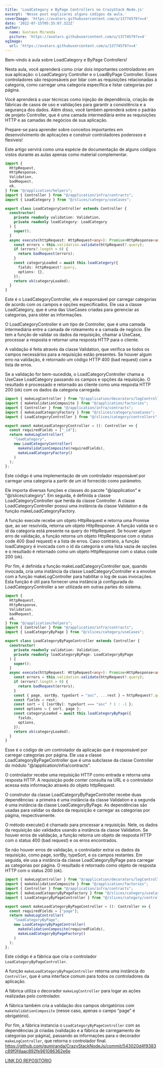 ```yaml
---
title: 'LoadCategory e ByPage Controllers no CrazyStack Node.js'
excerpt: 'Nesse post explicarei alguns códigos da aula.'
coverImage: 'https://avatars.githubusercontent.com/u/13774579?v=4'
date: '2022-07-15T05:35:07.322Z'
author:
  name: Gustavo Miranda
  picture: 'https://avatars.githubusercontent.com/u/13774579?v=4'
ogImage:
  url: 'https://avatars.githubusercontent.com/u/13774579?v=4'
---
```

Bem-vindo à aula sobre LoadCategory e ByPage Controllers!

Nesta aula, você aprenderá como criar dois importantes controladores em sua aplicação: o LoadCategory Controller e o LoadByPage Controller. Esses controladores são responsáveis por lidar com as requisições relacionadas à categoria, como carregar uma categoria específica e listar categorias por página.

Você aprenderá a usar técnicas como injeção de dependência, criação de fábricas de casos de uso e validações para garantir a consistência e a segurança dos dados. Além disso, você também aprenderá sobre o padrão de projeto Controller, que é uma camada intermediária entre as requisições HTTP e as camadas de negócios de sua aplicação.

Prepare-se para aprender sobre conceitos importantes em desenvolvimento de aplicações e construir controladores poderosos e flexíveis!

Este artigo servirá como uma espécie de documentação de alguns códigos vistos durante as aulas apenas como material complementar.

```typescript
import {
  HttpRequest,
  HttpResponse,
  Validation,
  badRequest,
  ok,
} from "@/application/helpers";
import { Controller } from "@/application/infra/contracts";
import { LoadCategory } from "@/slices/category/useCases";

export class LoadCategoryController extends Controller {
  constructor(
    private readonly validation: Validation,
    private readonly loadCategory: LoadCategory
  ) {
    super();
  }
  async execute(httpRequest: HttpRequest<any>): Promise<HttpResponse<any>> {
    const errors = this.validation.validate(httpRequest?.query);
    if (errors?.length > 0) {
      return badRequest(errors);
    }
    const categoryLoaded = await this.loadCategory({
      fields: httpRequest?.query,
      options: {},
    });
    return ok(categoryLoaded);
  }
}
``` 
Este é o LoadCategoryController, ele é responsável por carregar categorias de acordo com os campos e opções especificados. Ele usa a classe LoadCategory, que é uma das UseCases criadas para gerenciar as categorias, para obter as informações.

O LoadCategoryController é um tipo de Controller, que é uma camada intermediária entre a camada de roteamento e a camada de negócio. Ele tem a função de validar os dados da requisição, chamar a UseCase, processar a resposta e retornar uma resposta HTTP para o cliente.

A validação é feita através da classe Validation, que verifica se todos os campos necessários para a requisição estão presentes. Se houver algum erro na validação, é retornado um código HTTP 400 (bad request) com a lista de erros.

Se a validação for bem-sucedida, o LoadCategoryController chama a UseCase LoadCategory passando os campos e opções da requisição. O resultado é processado e retornado ao cliente como uma resposta HTTP 200 (ok) com os dados da categoria carregada.
```typescript
import { makeLogController } from "@/application/decorators/logControllerFactory";
import { makeValidationComposite } from "@/application/factories";
import { Controller } from "@/application/infra/contracts";
import { makeLoadCategoryFactory } from "@/slices/category/useCases";
import { LoadCategoryController } from "@/slices/category/controllers";

export const makeLoadCategoryController = (): Controller => {
  const requiredFields = ["_id"];
  return makeLogController(
    "loadCategory",
    new LoadCategoryController(
      makeValidationComposite(requiredFields),
      makeLoadCategoryFactory()
    )
  );
};
``` 
Este código é uma implementação de um controlador responsável por carregar uma categoria a partir de um id fornecido como parâmetro.

Ele importa diversas funções e classes do pacote "@/application" e "@/slices/category". Em seguida, é definida a classe LoadCategoryController que herda da classe Controller. A classe LoadCategoryController possui uma instância da classe Validation e da função makeLoadCategoryFactory.

A função execute recebe um objeto HttpRequest e retorna uma Promise que, ao ser resolvida, retorna um objeto HttpResponse. A função valida se o id da categoria está presente na query do HttpRequest. Se houver algum erro de validação, a função retorna um objeto HttpResponse com o status code 400 (bad request) e a lista de erros. Caso contrário, a função loadCategory é invocada com o id da categoria e uma lista vazia de opções e o resultado é retornado como um objeto HttpResponse com o status code 200 (ok).

Por fim, é definida a função makeLoadCategoryController que, quando invocada, cria uma instância da classe LoadCategoryController e a envolve com a função makeLogController para habilitar o log de suas invocações. Esta função é útil para fornecer uma instância já configurada do LoadCategoryController a ser utilizada em outras partes do sistema.
```typescript
import {
  HttpRequest,
  HttpResponse,
  Validation,
  badRequest,
  ok,
} from "@/application/helpers";
import { Controller } from "@/application/infra/contracts";
import { LoadCategoryByPage } from "@/slices/category/useCases";

export class LoadCategoryByPageController extends Controller {
  constructor(
    private readonly validation: Validation,
    private readonly loadCategoryByPage: LoadCategoryByPage
  ) {
    super();
  }
  async execute(httpRequest: HttpRequest<any>): Promise<HttpResponse<any>> {
    const errors = this.validation.validate(httpRequest?.query);
    if (errors?.length > 0) {
      return badRequest(errors);
    }
    const { page, sortBy, typeSort = "asc", ...rest } = httpRequest?.query || {};
    const fields = rest;
    const sort = { [sortBy]: typeSort === "asc" ? 1 : -1 };
    const options = { sort, page };
    const categoryLoaded = await this.loadCategoryByPage({
      fields,
      options,
    });
    return ok(categoryLoaded);
  }
}
``` 
Esse é o código de um controlador da aplicação que é responsável por carregar categorias por página. Ele usa a classe LoadCategoryByPageController que é uma subclasse da classe Controller do módulo "@/application/infra/contracts".

O controlador recebe uma requisição HTTP como entrada e retorna uma resposta HTTP. A requisição pode conter consulta na URL e o controlador acessa esta informação através do objeto httpRequest.

O construtor da classe LoadCategoryByPageController recebe duas dependências: a primeira é uma instância da classe Validation e a segunda é uma instância da classe LoadCategoryByPage. As dependências são usadas para validar os dados da requisição e carregar as categorias por página, respectivamente.

O método execute() é chamado para processar a requisição. Nele, os dados da requisição são validados usando a instância da classe Validation. Se houver erros de validação, a função retorna um objeto de resposta HTTP com o status 400 (bad request) e os erros encontrados.

Se não houver erros de validação, o controlador extrai os dados da requisição, como page, sortBy, typeSort, e os campos restantes. Em seguida, ele usa a instância da classe LoadCategoryByPage para carregar as categorias por página. O resultado é retornado como objeto de resposta HTTP com o status 200 (ok).
```typescript
import { makeLogController } from "@/application/decorators/logControllerFactory";
import { makeValidationComposite } from "@/application/factories";
import { Controller } from "@/application/infra/contracts";
import { makeLoadCategoryByPageFactory } from "@/slices/category/useCases";
import { LoadCategoryByPageController } from "@/slices/category/controllers";

export const makeLoadCategoryByPageController = (): Controller => {
  const requiredFields = ["page"];
  return makeLogController(
    "loadCategoryByPage",
    new LoadCategoryByPageController(
      makeValidationComposite(requiredFields),
      makeLoadCategoryByPageFactory()
    )
  );
};
``` 
Este código é a fábrica que cria o controlador `LoadCategoryByPageController`.

A função `makeLoadCategoryByPageController` retorna uma instância do `Controller`, que é uma interface comum para todos os controladores da aplicação.

A fábrica utiliza o decorador `makeLogController` para logar as ações realizadas pelo controlador.

A fábrica também cria a validação dos campos obrigatórios com `makeValidationComposite` (nesse caso, apenas o campo "page" é obrigatório).

Por fim, a fábrica instancia o `LoadCategoryByPageController` com as dependências já criadas (validação e a fábrica de carregamento de categorias por página), passando as informações para o decorador `makeLogController`, que retorna o controlador final.
https://github.com/gumiranda/CrazyStackNodeJs/commit/543020d4f9383c89f0f4aac892fe961086362e6e


[LINK DO REPOSITÓRIO](https://github.com/gumiranda/CrazyStackNodeJs)